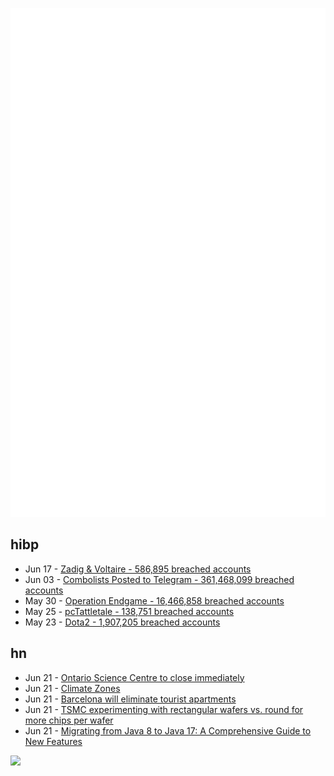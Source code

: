 ![Metrics](https://raw.githubusercontent.com/phixion/phixion/master/metrics.svg)

## hibp

<!--
for https://github.com/phixion/phixion/blob/main/.github/workflows/feeds.yml
-->
<!--START_SECTION:haveibeenpwnd-->
- Jun 17 - [Zadig & Voltaire - 586,895 breached accounts](https://haveibeenpwned.com/PwnedWebsites#ZadigVoltaire)
- Jun 03 - [Combolists Posted to Telegram - 361,468,099 breached accounts](https://haveibeenpwned.com/PwnedWebsites#TelegramCombolists)
- May 30 - [Operation Endgame - 16,466,858 breached accounts](https://haveibeenpwned.com/PwnedWebsites#OperationEndgame)
- May 25 - [pcTattletale - 138,751 breached accounts](https://haveibeenpwned.com/PwnedWebsites#pcTattletale)
- May 23 - [Dota2 - 1,907,205 breached accounts](https://haveibeenpwned.com/PwnedWebsites#Dota2)
<!--END_SECTION:haveibeenpwnd-->

## hn

<!--
for https://github.com/phixion/phixion/blob/main/.github/workflows/feeds.yml
-->
<!--START_SECTION:hn-->
- Jun 21 - [Ontario Science Centre to close immediately](https://www.cbc.ca/news/canada/toronto/ontario-science-centre-closing-roof-1.7242810)
- Jun 21 - [Climate Zones](https://pudding.cool/2024/06/climate-zones/)
- Jun 21 - [Barcelona will eliminate tourist apartments](https://www.theolivepress.es/spain-news/2024/06/21/breaking-barcelona-will-remove-all-tourist-apartments-in-2028-in-huge-win-for-anti-tourism-activists/)
- Jun 21 - [TSMC experimenting with rectangular wafers vs. round for more chips per wafer](https://asia.nikkei.com/Business/Tech/Semiconductors/TSMC-explores-radical-new-chip-packaging-approach-to-feed-AI-boom)
- Jun 21 - [Migrating from Java 8 to Java 17: A Comprehensive Guide to New Features](https://igorstechnoclub.com/upgrading-to-java-17-a-comprehensive-guide-to-new-features/)
<!--END_SECTION:hn-->

<!--
for https://yhype.me
-->
![](https://hit.yhype.me/github/profile?user_id=13013670)
